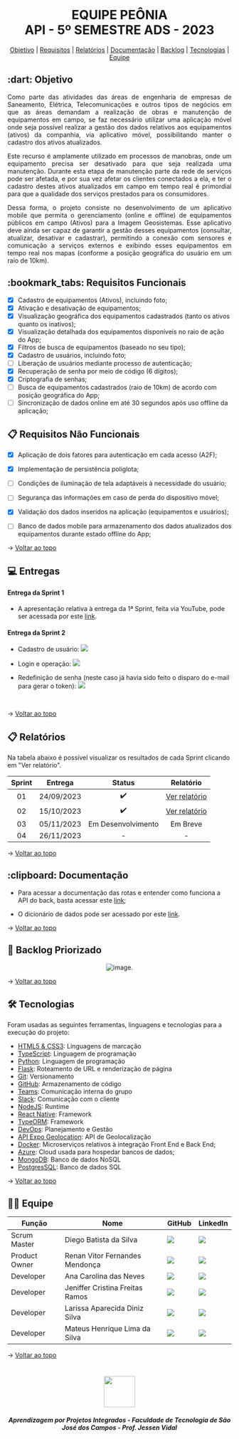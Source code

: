 <br id="topo">

<h1 align="center"> EQUIPE PEÔNIA </br> API - 5º SEMESTRE ADS - 2023 </h1>
<p align="center">
    <a href="#objetivo">Objetivo</a> | 
    <a href="#requisitos">Requisitos</a> | 
    <a href="#relatório">Relatórios</a> | 
    <a href="#documentacao">Documentação</a> |
    <a href="#projeto">Backlog</a> |
    <a href="#tecnologias">Tecnologias</a> | 
    <a href="#equipe">Equipe</a> 
</p>

<span id="objetivo">

<h2> :dart: Objetivo</h2>

<p align="justify"> Como parte das atividades das áreas de engenharia de empresas de Saneamento, Elétrica, Telecomunicações e outros tipos de negócios em que as áreas demandam a realização de obras e manutenção de equipamentos em campo, se faz necessário utilizar uma aplicação móvel onde seja possível realizar a gestão dos dados relativos aos equipamentos (ativos) da companhia, via aplicativo móvel, possibilitando manter o cadastro dos ativos atualizados.</p>

<p align="justify">Este recurso é amplamente utilizado em processos de manobras, onde um equipamento precisa ser desativado para que seja realizada uma manutenção. Durante esta etapa de manutenção parte da rede de serviços pode ser afetada, e por sua vez afetar os clientes conectados a ela, e ter o cadastro destes ativos atualizados em campo em tempo real é primordial para que a qualidade dos serviços prestados para os consumidores.</p>

<p align="justify">Dessa forma, o projeto consiste no desenvolvimento de um aplicativo mobile que permita o gerenciamento (online e offline) de equipamentos públicos em campo (Ativos) para a Imagem Geosistemas. Esse aplicativo deve ainda ser capaz de garantir a gestão desses equipamentos (consultar, atualizar, desativar e cadastrar), permitindo a conexão com sensores e comunicação a serviços externos e exibindo esses equipamentos em tempo real nos mapas (conforme a posição geográfica do usuário em um raio de 10km).</p>

<span id="requisitos">

<h2> :bookmark_tabs: Requisitos Funcionais </h2>

- [x] Cadastro de equipamentos (Ativos), incluindo foto;
- [x] Ativação e desativação de equipamentos;
- [x] Visualização geográfica dos equipamentos cadastrados (tanto os ativos quanto os inativos);
- [x] Visualização detalhada dos equipamentos disponíveis no raio de ação do App;
- [x] Filtros de busca de equipamentos (baseado no seu tipo);
- [x] Cadastro de usuários, incluindo foto;
- [ ] Liberação de usuários mediante processo de autenticação;
- [x] Recuperação de senha por meio de código (6 dígitos);
- [x] Criptografia de senhas;
- [ ] Busca de equipamentos cadastrados (raio de 10km) de acordo com posição geográfica do App;
- [ ] Sincronização de dados online em até 30 segundos após uso offline da aplicação;

<h2> 📋 Requisitos Não Funcionais </h2>

- [x] Aplicação de dois fatores para autenticação em cada acesso (A2F);
- [x] Implementação de persistência poliglota;
- [ ] Condições de iluminação de tela adaptáveis à necessidade do usuário;
- [ ] Segurança das informações em caso de perda do dispositivo móvel;
- [x] Validação dos dados inseridos na aplicação (equipamentos e usuários);
- [ ] Banco de dados mobile para armazenamento dos dados atualizados dos equipamentos durante estado offline do App;
 

 → [Voltar ao topo](#topo)
    
<h2> 💻 Entregas</h2> 

<h4> Entrega da Sprint 1 </h4>
<p align="center"> 
    
- A apresentação relativa à entrega da 1ª Sprint, feita via YouTube, pode ser acessada por este [link](https://www.youtube.com/watch?v=yIUAITkMCFo).

</p>

<h4> Entrega da Sprint 2 </h4>

- Cadastro de usuário:
![](https://github.com/peonia-api/API_5_Semestre/blob/main/videos/Cadastro_Usu%C3%A1rio.gif)

- Login e operação:
![](https://github.com/peonia-api/API_5_Semestre/blob/main/videos/Login_Opera%C3%A7%C3%A3o.gif)

- Redefinição de senha (neste caso já havia sido feito o disparo do e-mail para gerar o token):
![](https://github.com/peonia-api/API_5_Semestre/blob/main/videos/Redefinir_Senha.gif)
  
<br>

    
→ [Voltar ao topo](#topo)
    
<span id="relatório">
 
 ## :clipboard: Relatórios
Na tabela abaixo é possível visualizar os resultados de cada Sprint clicando em "Ver relatório". 
    
| Sprint | Entrega | Status | Relatório |
|:-----:|:----------:|:---------:|:---------:|
| 01 | 24/09/2023 |	:heavy_check_mark: | [Ver relatório](https://github.com/peonia-api/API_5_Semestre/blob/main/reports/Sprint1.MD) |
| 02 | 15/10/2023 |	:heavy_check_mark: | [Ver relatório](https://github.com/peonia-api/API_5_Semestre/blob/main/reports/Sprint2.MD) |
| 03 | 05/11/2023 |	Em Desenvolvimento | Em Breve |
| 04 | 26/11/2023 |	- | - |


→ [Voltar ao topo](#topo)
    
<span id="documentacao">
<h2> :clipboard: Documentação</h2>

- Para acessar a documentação das rotas e entender como funciona a API do back, basta acessar este [link](https://github.com/peonia-api/API_5_Semestre/tree/main/documentation/route%20documentation);

- O dicionário de dados pode ser acessado por este [link](https://github.com/peonia-api/API_5_Semestre/tree/main/documentation/data%20dictionary).

→ [Voltar ao topo](#topo)
    
<span id="projeto">
    
 ## 📌 Backlog Priorizado
 
<div align="center">
    <p> 
    
![image](https://github.com/peonia-api/API_5_Semestre/blob/main/images/Backlog%20priorizado%20-%202ª%20Sprint.png).
    
</p>
</div>
    
→ [Voltar ao topo](#topo)  

<span id="tecnologias">

## 🛠️ Tecnologias

Foram usadas as seguintes ferramentas, linguagens e tecnologias para a execução do projeto:

- [HTML5 & CSS3](https://www.w3schools.com/): Linguagens de marcação
- [TypeScript](https://www.typescriptlang.org/): Linguagem de programação
- [Python](https://www.python.org/doc/): Linguagem de programação
- [Flask](https://flask.palletsprojects.com/en/3.0.x/): Roteamento de URL e renderização de página
- [Git](https://git-scm.com): Versionamento
- [GitHub](https://github.com/): Armazenamento de código
- [Teams](https://teams.microsoft.com): Comunicação interna do grupo
- [Slack](https://slack.com/intl/pt-br): Comunicação com o cliente
- [NodeJS](https://nodejs.org/): Runtime
- [React Native](https://reactnative.dev/docs/getting-started): Framework
- [TypeORM](https://typeorm.io/): Framework
- [DevOps](https://azure.microsoft.com/pt-br/products/devops): Planejamento e Gestão
- [API Expo Geolocation](https://docs.expo.dev/versions/latest/sdk/location/): API de Geolocalização
- [Docker](https://docs.docker.com): Microserviços relativos à integração Front End e Back End;
- [Azure](https://learn.microsoft.com/en-us/azure/cloud-services/): Cloud usada para hospedar bancos de dados;
- [MongoDB](https://www.mongodb.com/docs/): Banco de dados NoSQL
- [PostgresSQL](https://www.postgresql.org/docs/): Banco de dados SQL

→ [Voltar ao topo](#topo)    
    
<span id="equipe">
 
## 👩‍💻 Equipe
|Função|Nome|GitHub|LinkedIn|
| -------- |-------- |-------- |-------- |
| Scrum Master |Diego Batista da Silva|<a href="https://github.com/diiegobsilva" target="_blanck"><img src = "https://img.shields.io/badge/GitHub-100000?style=for-the-badge&logo=github&logoColor=white" target="_blank"></a> |<a href="https://www.linkedin.com/in/diegobatista1/" target="_blank"><img src="https://img.shields.io/badge/-LinkedIn-%230077B5?style=for-the-badge&logo=linkedin&logoColor=white" target="_blank"></a>|
| Product Owner |Renan Vitor Fernandes Mendonça|<a href="https://github.com/RenanVitor" target="_blanck"><img src = "https://img.shields.io/badge/GitHub-100000?style=for-the-badge&logo=github&logoColor=white" target="_blank"></a> |<a href="https://www.linkedin.com/in/renan-vitor" target="_blank"><img src="https://img.shields.io/badge/-LinkedIn-%230077B5?style=for-the-badge&logo=linkedin&logoColor=white" target="_blank"></a>|
| Developer |Ana Carolina das Neves|<a href="https://github.com/AnaCarolinaNeves" target="_blanck"><img src = "https://img.shields.io/badge/GitHub-100000?style=for-the-badge&logo=github&logoColor=white" target="_blank"></a>|<a href="https://www.linkedin.com/in/ana-carolina-neves-36aa68207/" target="_blank"><img src="https://img.shields.io/badge/-LinkedIn-%230077B5?style=for-the-badge&logo=linkedin&logoColor=white" target="_blank"></a>|
| Developer |Jeniffer Cristina Freitas Ramos|<a href="https://github.com/Jennyads" target="_blanck"><img src = "https://img.shields.io/badge/GitHub-100000?style=for-the-badge&logo=github&logoColor=white" target="_blank"></a>|<a href="https://www.linkedin.com/in/jeniffer-pereira-65787b205/" target="_blank"><img src="https://img.shields.io/badge/-LinkedIn-%230077B5?style=for-the-badge&logo=linkedin&logoColor=white" target="_blank"></a>|
| Developer |Larissa Aparecida Diniz Silva|<a href="https://github.com/laaridiniz" target="_blanck"><img src = "https://img.shields.io/badge/GitHub-100000?style=for-the-badge&logo=github&logoColor=white" target="_blank"></a> |<a href="https://www.linkedin.com/in/larissa-diniz-dev" target="_blank"><img src="https://img.shields.io/badge/-LinkedIn-%230077B5?style=for-the-badge&logo=linkedin&logoColor=white" target="_blank"></a>|
| Developer |Mateus Henrique Lima da Silva|<a href="https://github.com/mateushlsilva" target="_blanck"><img src = "https://img.shields.io/badge/GitHub-100000?style=for-the-badge&logo=github&logoColor=white" target="_blank"></a> |<a href="https://www.linkedin.com/in/mateus-silva-80232a222/" target="_blank"><img src="https://img.shields.io/badge/-LinkedIn-%230077B5?style=for-the-badge&logo=linkedin&logoColor=white" target="_blank"></a>|

→ [Voltar ao topo](#topo)

<h1 align="center"> <img src = "https://user-images.githubusercontent.com/71477357/161321048-dc637b2e-0314-4e07-b2f9-8cda9f653356.png" height="70"  align="auto">
<h5 align="center"> Aprendizagem por Projetos Integrados - Faculdade de Tecnologia de São José dos Campos - Prof. Jessen Vidal </h5>
